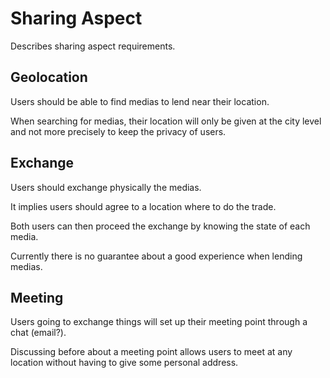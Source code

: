 # Sharing Aspect

Describes sharing aspect requirements.

## Geolocation
Users should be able to find medias to lend near their location.

When searching for medias, their location will only be given at the city level and not more precisely to keep the privacy of users.

## Exchange
Users should exchange physically the medias.

It implies users should agree to a location where to do the trade.

Both users can then proceed the exchange by knowing the state of each media.

Currently there is no guarantee about a good experience when lending medias.


## Meeting

Users going to exchange things will set up their meeting point through a chat (email?).

Discussing before about a meeting point allows users to meet at any location without having to give some personal address.


